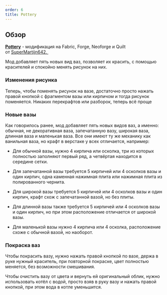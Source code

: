 ```yaml
---
order: 6
title: Pottery
---
```


## Обзор

[**Pottery**](https://modrinth.com/mod/pottery) - модификация на Fabric, Forge, Neoforge и Quilt от [SuperMartijn642. ](https://modrinth.com/user/SuperMartijn642)

Мод добавляет пять новых вид ваз, позволяет их красить, с помощью красителей и спокойно менять рисунок на них.

### Изменения рисунка

Теперь, чтобы поменять рисунок на вазе, достаточно просто нажать правой кнопкой с фрагментом вазы или кирпичом и тогда рисунок поменяется. Никаких перекрафтов или разборок, теперь всё проще

### Новые вазы

Как говорилось ранее, мод добавляет пять новых видов ваз, а именно: обычная, не декоративная ваза, запечатанную вазу, широкая ваза, длинная ваза и маленькая ваза. Все они имеют ту же механику как ванильная ваза, но крафт в верстаке у всех отличается, например:

-  Для обычной вазы, нужно 4 кирпича или осколка, три из которых полностью заполняют первый ряд, а четвёртая находится в середине сетки.

-  Для запечатанной вазы требуется 5 кирпичей или 4 осколков вазы и один кирпич, одна каменная нажимная плита или нажимная плита из полированного чернита. 

-  Для широкой вазы требуется 5 кирпичей или 4 осколков вазы и один кирпич, крафт схож с запечатанной вазой, но без плиты.

-  Для длинной вазы также требуется 5 кирпичей или 4 осколков вазы и один кирпич, но при этом расположение отличается от широкой вазы.

-  Для маленькой вазы нужно 4 кирпича или 4 осколка, расположение схоже с обычной вазой, но наоборот.

### Покраска ваз

Чтобы покрасить вазу, нужно нажать правой кнопкой по вазе, держа в руке нужный краситель, при повторной покраске, цвет полностью меняется, без возможности смешивания. 

Чтобы очистить вазу от цвета и вернуть ей оригинальный облик, нужно использовать котёл с водой, просто взяв в руку вазу и нажать правой кнопкой, при этом вода в котле уменьшится. 